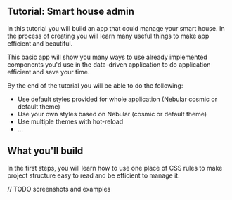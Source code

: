 ## Tutorial: Smart house admin

In this tutorial you will build an app that could manage your smart house.
In the process of creating you will learn many useful things to make app efficient and beautiful.

This basic app will show you many ways to use already implemented components you'd use in the data-driven application to do application efficient and save your time. 

By the end of the tutorial you will be able to do the following:
* Use default styles provided for whole application (Nebular cosmic or default theme)
* Use your own styles based on Nebular (cosmic or default theme)
* Use multiple themes with hot-reload
* ...

## What you'll build

In the first steps, you will learn how to use one place of CSS rules to make project structure easy to read and be efficient to manage it.

// TODO screenshots and examples


